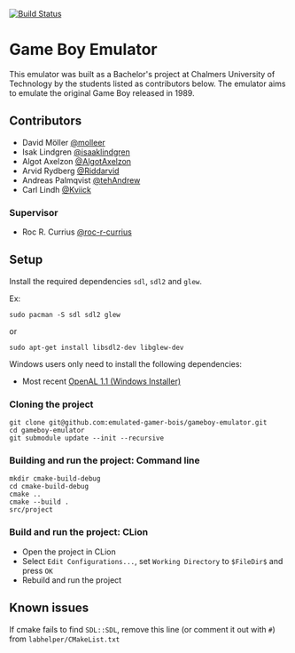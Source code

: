 [![Build Status](https://www.travis-ci.com/emulated-gamer-bois/gameboy-emulator.svg?branch=dev)](https://www.travis-ci.com/emulated-gamer-bois/gameboy-emulator)

# Game Boy Emulator

This emulator was built as a Bachelor's project at Chalmers University of Technology by the students listed as contributors below. The emulator aims to emulate the original Game Boy released in 1989.

## Contributors

- David Möller  [@molleer](https://github.com/molleer)
- Isak Lindgren [@isaaklindgren](https://github.com/isaaklindgren)
- Algot Axelzon [@AlgotAxelzon](https://github.com/isaaklindgren)
- Arvid Rydberg [@Riddarvid](https://github.com/Riddarvid)
- Andreas Palmqvist [@tehAndrew](https://github.com/tehAndrew)
- Carl Lindh [@Kviick](https://github.com/Kviick)

### Supervisor

- Roc R. Currius [@roc-r-currius](https://github.com/roc-r-currius)

## Setup

Install the required dependencies `sdl`, `sdl2` and `glew`.

Ex:
```
sudo pacman -S sdl sdl2 glew
```
or
```
sudo apt-get install libsdl2-dev libglew-dev
```

Windows users only need to install the following dependencies:
- Most recent [OpenAL 1.1 (Windows Installer)](https://openal.org/downloads/)

### Cloning the project

```
git clone git@github.com:emulated-gamer-bois/gameboy-emulator.git
cd gameboy-emulator
git submodule update --init --recursive
```
### Building and run the project: Command line

```
mkdir cmake-build-debug
cd cmake-build-debug
cmake ..
cmake --build .
src/project
```

### Build and run the project: CLion

- Open the project in CLion
- Select `Edit Configurations...`, set `Working Directory` to `$FileDir$` and press `OK`
- Rebuild and run the project

## Known issues
If cmake fails to find `SDL::SDL`, remove this line (or comment it out with `#`) from `labhelper/CMakeList.txt`
